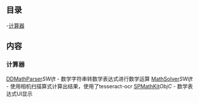 ## 目录
-[计算器](#计算器)


## 内容
### 计算器
  [DDMathParser](https://github.com/davedelong/DDMathParser)*SWift* - 数学字符串转数学表达式进行数学运算 
  [MathSolver](https://github.com/onmyway133/MathSolver)*SWift* - 使用相机扫描算式计算出结果，使用了tesseract-ocr 
  [SPMathKit](https://github.com/CodingSha/SPMathKit)*ObjC* - 数学表达式UI显示 
